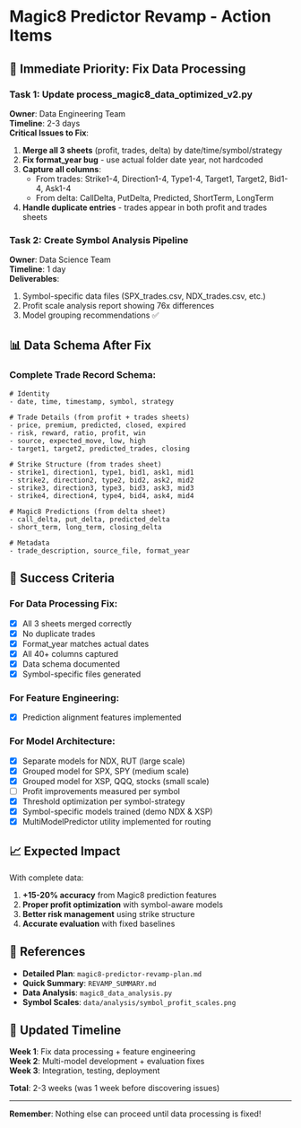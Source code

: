 # Magic8 Predictor Revamp - Action Items

## 🚨 Immediate Priority: Fix Data Processing

### Task 1: Update process_magic8_data_optimized_v2.py
**Owner**: Data Engineering Team  
**Timeline**: 2-3 days  
**Critical Issues to Fix**:
1. **Merge all 3 sheets** (profit, trades, delta) by date/time/symbol/strategy
2. **Fix format_year bug** - use actual folder date year, not hardcoded
3. **Capture all columns**:
   - From trades: Strike1-4, Direction1-4, Type1-4, Target1, Target2, Bid1-4, Ask1-4
   - From delta: CallDelta, PutDelta, Predicted, ShortTerm, LongTerm
4. **Handle duplicate entries** - trades appear in both profit and trades sheets

### Task 2: Create Symbol Analysis Pipeline
**Owner**: Data Science Team  
**Timeline**: 1 day  
**Deliverables**:
1. Symbol-specific data files (SPX_trades.csv, NDX_trades.csv, etc.)
2. Profit scale analysis report showing 76x differences
3. Model grouping recommendations ✅

## 📊 Data Schema After Fix

### Complete Trade Record Schema:
```
# Identity
- date, time, timestamp, symbol, strategy

# Trade Details (from profit + trades sheets)
- price, premium, predicted, closed, expired
- risk, reward, ratio, profit, win
- source, expected_move, low, high
- target1, target2, predicted_trades, closing

# Strike Structure (from trades sheet)
- strike1, direction1, type1, bid1, ask1, mid1
- strike2, direction2, type2, bid2, ask2, mid2  
- strike3, direction3, type3, bid3, ask3, mid3
- strike4, direction4, type4, bid4, ask4, mid4

# Magic8 Predictions (from delta sheet)
- call_delta, put_delta, predicted_delta
- short_term, long_term, closing_delta

# Metadata
- trade_description, source_file, format_year
```

## 🎯 Success Criteria

### For Data Processing Fix:
 - [x] All 3 sheets merged correctly
 - [x] No duplicate trades
- [x] Format_year matches actual dates
 - [x] All 40+ columns captured
- [x] Data schema documented
 - [x] Symbol-specific files generated

### For Feature Engineering:
 - [x] Prediction alignment features implemented

### For Model Architecture:
 - [x] Separate models for NDX, RUT (large scale)
 - [x] Grouped model for SPX, SPY (medium scale)
 - [x] Grouped model for XSP, QQQ, stocks (small scale)
 - [ ] Profit improvements measured per symbol
 - [x] Threshold optimization per symbol-strategy
- [x] Symbol-specific models trained (demo NDX & XSP)
- [x] MultiModelPredictor utility implemented for routing

## 📈 Expected Impact

With complete data:
1. **+15-20% accuracy** from Magic8 prediction features
2. **Proper profit optimization** with symbol-aware models
3. **Better risk management** using strike structure
4. **Accurate evaluation** with fixed baselines

## 🔗 References

- **Detailed Plan**: `magic8-predictor-revamp-plan.md`
- **Quick Summary**: `REVAMP_SUMMARY.md`
- **Data Analysis**: `magic8_data_analysis.py`
- **Symbol Scales**: `data/analysis/symbol_profit_scales.png`

## 📅 Updated Timeline

**Week 1**: Fix data processing + feature engineering  
**Week 2**: Multi-model development + evaluation fixes  
**Week 3**: Integration, testing, deployment

**Total**: 2-3 weeks (was 1 week before discovering issues)

---

**Remember**: Nothing else can proceed until data processing is fixed!
